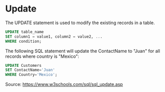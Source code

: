# Update

The UPDATE statement is used to modify the existing records in a table.

```sql
UPDATE table_name
SET column1 = value1, column2 = value2, ...
WHERE condition;
```

The following SQL statement will update the ContactName to "Juan" for all records where country is "Mexico":
```sql
UPDATE Customers
SET ContactName='Juan'
WHERE Country='Mexico';
```

Source: https://www.w3schools.com/sql/sql_update.asp